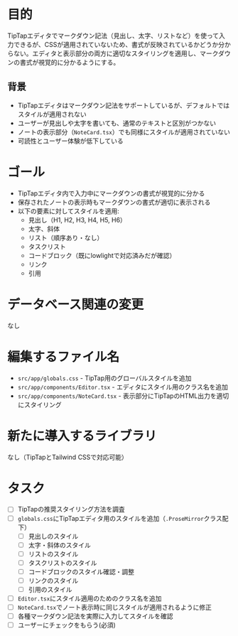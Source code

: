 # 目的
TipTapエディタでマークダウン記法（見出し、太字、リストなど）を使って入力できるが、CSSが適用されていないため、書式が反映されているかどうか分からない。エディタと表示部分の両方に適切なスタイリングを適用し、マークダウンの書式が視覚的に分かるようにする。

## 背景
- TipTapエディタはマークダウン記法をサポートしているが、デフォルトではスタイルが適用されない
- ユーザーが見出しや太字を書いても、通常のテキストと区別がつかない
- ノートの表示部分（`NoteCard.tsx`）でも同様にスタイルが適用されていない
- 可読性とユーザー体験が低下している

# ゴール
- TipTapエディタ内で入力中にマークダウンの書式が視覚的に分かる
- 保存されたノートの表示時もマークダウンの書式が適切に表示される
- 以下の要素に対してスタイルを適用:
  - 見出し（H1, H2, H3, H4, H5, H6）
  - 太字、斜体
  - リスト（順序あり・なし）
  - タスクリスト
  - コードブロック（既にlowlightで対応済みだが確認）
  - リンク
  - 引用

# データベース関連の変更
なし

# 編集するファイル名
- `src/app/globals.css` - TipTap用のグローバルスタイルを追加
- `src/app/components/Editor.tsx` - エディタにスタイル用のクラス名を追加
- `src/app/components/NoteCard.tsx` - 表示部分にTipTapのHTML出力を適切にスタイリング

# 新たに導入するライブラリ
なし（TipTapとTailwind CSSで対応可能）

# タスク
- [ ] TipTapの推奨スタイリング方法を調査
- [ ] `globals.css`にTipTapエディタ用のスタイルを追加（`.ProseMirror`クラス配下）
  - [ ] 見出しのスタイル
  - [ ] 太字・斜体のスタイル
  - [ ] リストのスタイル
  - [ ] タスクリストのスタイル
  - [ ] コードブロックのスタイル確認・調整
  - [ ] リンクのスタイル
  - [ ] 引用のスタイル
- [ ] `Editor.tsx`にスタイル適用のためのクラス名を追加
- [ ] `NoteCard.tsx`でノート表示時に同じスタイルが適用されるように修正
- [ ] 各種マークダウン記法を実際に入力してスタイルを確認
- [ ] ユーザーにチェックをもらう(必須)
